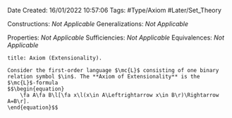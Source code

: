 <div class="topSpace"></div>

Date Created: 16/01/2022 10:57:06
Tags: #Type/Axiom #Later/Set_Theory

Constructions: _Not Applicable_
Generalizations: _Not Applicable_

Properties: _Not Applicable_
Sufficiencies: _Not Applicable_
Equivalences: _Not Applicable_

``` ad-Axiom
title: Axiom (Extensionality).

Consider the first-order language $\mc{L}$ consisting of one binary relation symbol $\in$. The **Axiom of Extensionality** is the $\mc{L}$-formula
$$\begin{equation}
    \fa A\fa B\l[\fa x\l(x\in A\Leftrightarrow x\in B\r)\Rightarrow A=B\r].
\end{equation}$$

```

